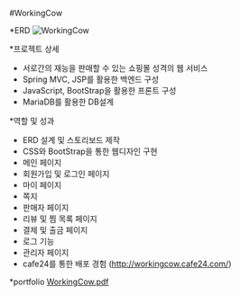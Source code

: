 #WorkingCow


*ERD
![WorkingCow](https://user-images.githubusercontent.com/75648219/123551521-29785c80-d7ad-11eb-8a3a-5838db4d04ba.png)

*프로젝트 상세
- 서로간의 재능을 판매할 수 있는 쇼핑몰 성격의 웹 서비스
- Spring MVC, JSP를 활용한 백엔드 구성
- JavaScript, BootStrap을 활용한 프론트 구성
- MariaDB를 활용한 DB설계

*역할 및 성과
- ERD 설계 및 스토리보드 제작
- CSS와 BootStrap을 통한 웹디자인 구현
- 메인 페이지
- 회원가입 및 로그인 페이지
- 마이 페이지
- 쪽지
- 판매자 페이지
- 리뷰 및 찜 목록 페이지
- 결제 및 출금 페이지
- 로그 기능
- 관리자 페이지
- cafe24를 통한 배포 경험 (http://workingcow.cafe24.com/)

*portfolio
[WorkingCow.pdf](https://github.com/parkjekyll/WorkingCow/files/6721856/WorkingCow.pdf)
